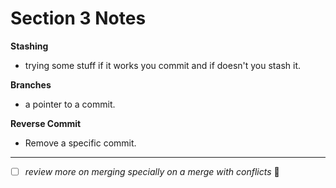 # Section 3 Notes

**Stashing**

- trying some stuff if it works you commit and if doesn't you stash it.

**Branches**

- a pointer to a commit.

**Reverse Commit**

- Remove a specific commit.

<hr>

- [ ] _review more on merging specially on a merge with conflicts_ :tada:
